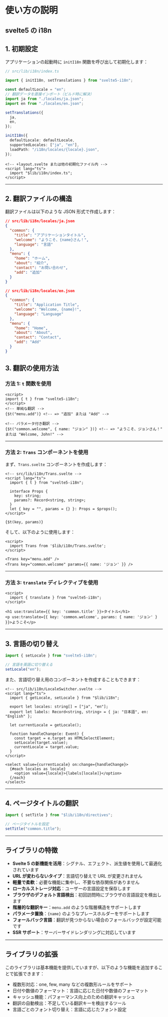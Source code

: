 # 使い方の説明

## svelte5 の i18n

## 1. 初期設定

アプリケーションの起動時に `initI18n` 関数を呼び出して初期化します：

```typescript
// src/lib/i18n/index.ts

import { initI18n, setTranslations } from "svelte5-i18n";

const defaultLocale = "en";
// 翻訳データを直接インポート（ビルド時に解決）
import ja from "./locales/ja.json";
import en from "./locales/en.json";

setTranslations({
  ja,
  en,
});

initI18n({
  defaultLocale: defaultLocale,
  supportedLocales: ["ja", "en"],
  loadPath: "/i18n/locales/{locale}.json",
});
```

```svelte
<!-- +layout.svelte または他の初期化ファイル内 -->
<script lang="ts">
  import "$lib/i18n/index.ts";
</script>
```

---

## 2. 翻訳ファイルの構造

翻訳ファイルは以下のような JSON 形式で作成します：

```json
// src/lib/i18n/locales/ja.json
{
  "common": {
    "title": "アプリケーションタイトル",
    "welcome": "ようこそ、{name}さん！",
    "language": "言語"
  },
  "menu": {
    "home": "ホーム",
    "about": "紹介",
    "contact": "お問い合わせ",
    "add": "追加"
  }
}
```

```json
// src/lib/i18n/locales/en.json
{
  "common": {
    "title": "Application Title",
    "welcome": "Welcome, {name}!",
    "language": "Language"
  },
  "menu": {
    "home": "Home",
    "about": "About",
    "contact": "Contact",
    "add": "Add"
  }
}
```

## 3. 翻訳の使用方法

### 方法 1: `t` 関数を使用

```svelte
<script>
import { t } from "svelte5-i18n";
</script>
<!-- 単純な翻訳 -->
{$t("menu.add")} <!-- => "追加" または "Add" -->

<!-- パラメータ付き翻訳 -->
{$t("common.welcome", { name: "ジョン" })} <!-- => "ようこそ、ジョンさん！" または "Welcome, John!" -->
```

---

### 方法 2: `Trans` コンポーネントを使用

まず、`Trans.svelte` コンポーネントを作成します：

```svelte
<!-- src/lib/i18n/Trans.svelte -->
<script lang="ts">
  import { t } from "svelte5-i18n";

  interface Props {
    key: string;
    params?: Record<string, string>;
  }
  let { key = "", params = {} }: Props = $props();
</script>

{$t(key, params)}

```

そして、以下のように使用します：

```svelte
<script>
  import Trans from '$lib/i18n/Trans.svelte';
</script>

<Trans key="menu.add" />
<Trans key="common.welcome" params={{ name: 'ジョン' }} />
```

---

### 方法 3: `translate` ディレクティブを使用

```svelte
<script>
  import { translate } from "svelte5-i18n";
</script>

<h1 use:translate={{ key: 'common.title' }}>タイトル</h1>
<p use:translate={{ key: 'common.welcome', params: { name: 'ジョン' } }}>ようこそ</p>
```

---

## 3. 言語の切り替え

```ts
import { setLocale } from "svelte5-i18n";

// 言語を英語に切り替える
setLocale("en");
```

また、言語切り替え用のコンポーネントを作成することもできます：

```svelte
<!-- src/lib/i18n/LocaleSwitcher.svelte -->
<script lang="ts">
  import { getLocale, setLocale } from "$lib/i18n";

  export let locales: string[] = ["ja", "en"];
  export let labels: Record<string, string> = { ja: "日本語", en: "English" };

  let currentLocale = getLocale();

  function handleChange(e: Event) {
    const target = e.target as HTMLSelectElement;
    setLocale(target.value);
    currentLocale = target.value;
  }
</script>

<select value={currentLocale} on:change={handleChange}>
  {#each locales as locale}
    <option value={locale}>{labels[locale]}</option>
  {/each}
</select>
```

---

## 4. ページタイトルの翻訳

```ts
import { setTitle } from "$lib/i18n/directives";

// ページタイトルを設定
setTitle("common.title");
```

---

## ライブラリの特徴

- **Svelte 5 の新機能を活用**：シグナル、エフェクト、派生値を使用して最適化されています
- **URL が変わらないタイプ**：言語切り替えで URL が変更されません
- **軽量で柔軟**：必要な機能に集中し、不要な依存関係がありません
- **ローカルストレージ対応**：ユーザーの言語設定を保存します
- **ブラウザのデフォルト言語検出**：初回訪問時にブラウザの言語設定を検出します
- **階層的な翻訳キー**：`menu.add` のような階層構造をサポートします
- **パラメータ置換**：`{name}` のようなプレースホルダーをサポートします
- **フォールバック言語**：翻訳が見つからない場合のフォールバックが設定可能です
- **SSR サポート**：サーバーサイドレンダリングに対応しています

---

## ライブラリの拡張

このライブラリは基本機能を提供していますが、以下のような機能を追加することで拡張できます：

- 複数形対応：one, few, many などの複数形ルールをサポート
- 日付や数値のフォーマット：言語に応じた日付や数値のフォーマット
- キャッシュ機能：パフォーマンス向上のための翻訳キャッシュ
- 翻訳の自動検出：不足している翻訳キーを検出するツール
- 言語ごとのフォント切り替え：言語に応じたフォント設定
